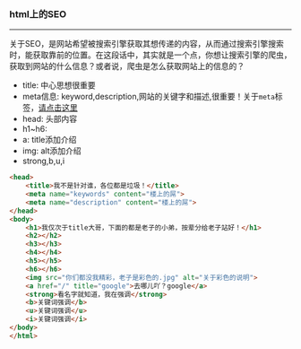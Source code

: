 ### html上的SEO
-------

关于SEO，是网站希望被搜索引擎获取其想传递的内容，从而通过搜索引擎搜索时，能获取靠前的位置。在这段话中，其实就是一个点，你想让搜索引擎的爬虫，获取到网站的什么信息？或者说，爬虫是怎么获取网站上的信息的？

* title: 中心思想很重要
* meta信息: keyword,description,网站的关键字和描述,很重要！关于`meta`标签，[请点击这里](./meta.md)
* head: 头部内容
* h1~h6: 
* a: title添加介绍
* img: alt添加介绍
* strong,b,u,i

<!-- 举个例子 -->
``` html
<head>
    <title>我不是针对谁，各位都是垃圾！</title>
    <meta name="keywords" content="楼上的屌">
    <meta name="description" content="楼上的屌">
</head> 
<body> 
    <h1>我仅次于title大哥，下面的都是老子的小弟，按辈分给老子站好！</h1>
    <h2></h2> 
    <h3></h3> 
    <h4></h4> 
    <h5></h5> 
    <h6></h6>
    <img src="你们都没我精彩，老子是彩色的.jpg" alt="关于彩色的说明"> 
    <a href="/" title="google">去哪儿吖？google</a> 
    <strong>看名字就知道，我在强调</strong>
    <b>关键词强调</b>
    <u>关键词强调</u>
    <i>关键词强调</i>
</body> 
</html>
```